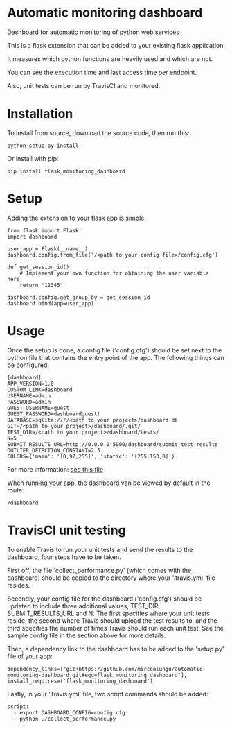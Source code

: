 # Automatic monitoring dashboard
Dashboard for automatic monitoring of python web services

This is a flask extension that can be added to your existing flask application.

It measures which python functions are heavily used and which are not. 

You can see the execution time and last access time per endpoint.

Also, unit tests can be run by TravisCI and monitored.

Installation
============
To install from source, download the source code, then run this:

    python setup.py install

Or install with pip:
    
    pip install flask_monitoring_dashboard
    
Setup
=====
Adding the extension to your flask app is simple:

    from flask import Flask
    import dashboard

    user_app = Flask(__name__)
    dashboard.config.from_file('/<path to your config file>/config.cfg')

    def get_session_id():
        # Implement your own function for obtaining the user variable here.
        return "12345"

    dashboard.config.get_group_by = get_session_id
    dashboard.bind(app=user_app)
    
Usage
=====
Once the setup is done, a config file ('config.cfg') should be set next to the python file that contains the entry point of the app.
The following things can be configured:

    [dashboard]
    APP_VERSION=1.0
    CUSTOM_LINK=dashboard
    USERNAME=admin
    PASSWORD=admin
    GUEST_USERNAME=guest
    GUEST_PASSWORD=dashboardguest!
    DATABASE=sqlite:////<path to your project>/dashboard.db
    GIT=/<path to your project>/dashboard/.git/
    TEST_DIR=/<path to your project>/dashboard/tests/
    N=5
    SUBMIT_RESULTS_URL=http://0.0.0.0:5000/dashboard/submit-test-results
    OUTLIER_DETECTION_CONSTANT=2.5
    COLORS={'main': '[0,97,255]', 'static': '[255,153,0]'}

For more information: [see this file](dashboard/config.py)

When running your app, the dashboard van be viewed by default in the route:

    /dashboard

TravisCI unit testing
=====================
To enable Travis to run your unit tests and send the results to the dashboard, four steps have to be taken.

First off, the file 'collect_performance.py' (which comes with the dashboard) should be copied to the directory where your '.travis.yml' file resides.

Secondly, your config file for the dashboard ('config.cfg') should be updated to include three additional values, TEST_DIR, SUBMIT_RESULTS_URL and N.
The first specifies where your unit tests reside, the second where Travis should upload the test results to, and the third specifies the number of times Travis should run each unit test.
See the sample config file in the section above for more details.

Then, a dependency link to the dashboard has to be added to the 'setup.py' file of your app:

    dependency_links=["git+https://github.com/mircealungu/automatic-monitoring-dashboard.git#egg=flask_monitoring_dashboard"],
    install_requires=('flask_monitoring_dashboard')

Lastly, in your '.travis.yml' file, two script commands should be added:

    script:
      - export DASHBOARD_CONFIG=config.cfg
      - python ./collect_performance.py